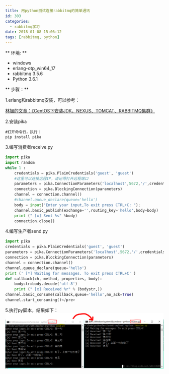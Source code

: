 ```yaml
---
title: 用python测试连接rabbitmq的简单通讯
id: 303
categories:
  - rabbitmq学习
date: 2018-01-08 15:06:12
tags: [rabbitmq, python]
---
```


** 环境: ** 

+ windows
+ erlang-otp_win64_17
+ rabbitmq 3.5.6
+ Python 3.6.1 

<!--more-->

** 步骤：** 

1.erlang和rabbitmq安装，可以参考：

[林旭的文章：《CentOS下安装JDK、NEXUS、TOMCAT、RABBITMQ集群》](https://blog.csdn.net/Anonymous_L/article/details/78205785)

2.安装pika 
``` shell
#打开命令行，执行：
pip install pika
```

3.编写消费者receive.py 
``` py
import pika  
import random  
while 1 :
    credentials = pika.PlainCredentials('guest', 'guest')  
    #这里可以连接远程IP，请记得打开远程端口    
    parameters = pika.ConnectionParameters('localhost',5672,'/',credentials)    
    connection = pika.BlockingConnection(parameters)    
    channel = connection.channel()    
    #channel.queue_declare(queue='hello')    
    body = input("Enter your input,To exit press CTRL+C: "); 
    channel.basic_publish(exchange='',routing_key='hello',body=body)    
    print (" [x] Sent %s" %body)    
    connection.close()
``` 

4.编写生产者send.py 
``` py
import pika    
credentials = pika.PlainCredentials('guest', 'guest')    
parameters = pika.ConnectionParameters('localhost',5672,'/',credentials    )    
connection = pika.BlockingConnection(parameters)    
channel = connection.channel()    
channel.queue_declare(queue='hello')    
print (' [*] Waiting for messages. To exit press CTRL+C' )   
def callback(ch, method, properties, body):    
    bodystr=body.decode('utf-8') 
    print (" [x] Received %r" % (bodystr,))    
channel.basic_consume(callback,queue='hello',no_ack=True)    
channel.start_consuming()</pre>
``` 

5.执行py脚本，结果如下：
![](/img/xjy/rab0001.png)